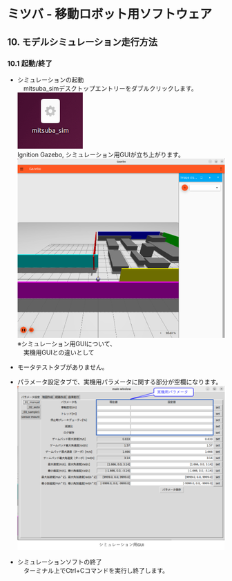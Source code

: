 # ミツバ - 移動ロボット用ソフトウェア

## 10. モデルシミュレーション走行方法  
### 10.1 起動/終了  
* シミュレーションの起動  
　mitsuba_simデスクトップエントリーをダブルクリックします。  
![シミュレーション起動](シミュレーション起動.png)  
Ignition Gazebo, シミュレーション用GUIが立ち上がります。  
![シミュレーション起動2](シミュレーション起動2.png)  
※シミュレーション用GUIについて、  
　実機用GUIとの違いとして  
* モータテストタブがありません。  
* パラメータ設定タブで、実機用パラメータに関する部分が空欄になります。  
![シミュレーション起動3](シミュレーション起動3.png)  

* シミュレーションソフトの終了  
　ターミナル上でCtrl+Cコマンドを実行し終了します。  




















